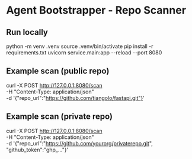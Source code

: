 # Agent Bootstrapper - Repo Scanner

## Run locally
python -m venv .venv
source .venv/bin/activate
pip install -r requirements.txt
uvicorn service.main:app --reload --port 8080

## Example scan (public repo)
curl -X POST http://127.0.0.1:8080/scan \
  -H "Content-Type: application/json" \
  -d '{"repo_url":"https://github.com/tiangolo/fastapi.git"}'

## Example scan (private repo)
curl -X POST http://127.0.0.1:8080/scan \
  -H "Content-Type: application/json" \
  -d '{"repo_url":"https://github.com/yourorg/privaterepo.git", "github_token":"ghp_..."}'
